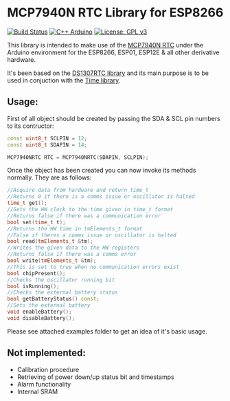 # MCP7940N RTC Library for ESP8266
[![Build Status](https://travis-ci.com/Melkoroth/MCP7940NRTC.svg?branch=master)](https://travis-ci.com/Melkoroth/MCP7940NRTC)
[![C++ Arduino](https://img.shields.io/badge/c%2B%2B-Arduino%20-red.svg)](https://github.com/adafruit/Adafruit_CircuitPlayground)
[![License: GPL v3](https://img.shields.io/badge/License-GPL%20v3-blue.svg)](http://www.gnu.org/licenses/gpl-3.0)

This library is intended to make use of the [MCP7940N RTC](https://www.microchip.com/wwwproducts/en/MCP7940N) under the Arduino environment for the ESP8266, ESP01, ESP12E & all other derivative hardware.

It's been based on the [DS1307RTC library](https://github.com/PaulStoffregen/DS1307RTC) and its main purpose is to be used in conjuction with the [Time library](https://github.com/PaulStoffregen/Time).

## Usage:
First of all object should be created by passing the SDA & SCL pin numbers to its contructor:
```cpp
const uint8_t SCLPIN = 12;
const uint8_t SDAPIN = 14;

MCP7940NRTC RTC = MCP7940NRTC(SDAPIN, SCLPIN);
```

Once the object has been created you can now invoke its methods normally. They are as follows:

```cpp
//Acquire data from hardware and return time_t
//Returns 0 if there is a comms issue or oscillator is halted
time_t get();
//Sets the HW clock to the time given in time_t format
//Returns false if there was a communication error
bool set(time_t t);
//Returns the HW time in tmElements_t format
//False if theres a comms issue or oscillator is halted
bool read(tmElements_t &tm);
//Writes the given data to the HW registers
//Returns false if there was a comms error
bool write(tmElements_t &tm);
//This is set to true when no communication errors exist
bool chipPresent();
//Checks the oscillator running bit
bool isRunning();
//Checks the external battery status
bool getBatteryStatus() const;
//Sets the external battery
void enableBattery();
void disableBattery();
```

Please see attached examples folder to get an idea of it's basic usage.

## Not implemented:
* Calibration procedure
* Retrieving of power down/up status bit and timestamps
* Alarm functionality
* Internal SRAM
